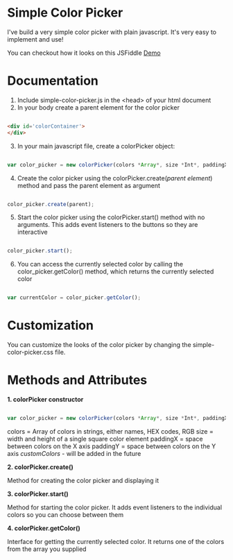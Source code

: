 # Simple Color Picker

I've build a very simple color picker with plain javascript.
It's very easy to implement and use!

You can checkout how it looks on this JSFiddle [Demo](https://jsfiddle.net/Jacobs322/p8s19f5u/)

# Documentation

1. Include simple-color-picker.js in the \<head\> of your html document
2. In your body create a parent element for the color picker

```HTML

<div id='colorContainer'>
</div>

```

3. In your main javascript file, create a colorPicker object:

```javascript

var color_picker = new colorPicker(colors *Array*, size *Int*, paddingX *INT*, paddingY *INT*, customColors *Boolean*);

```

4. Create the color picker using the colorPicker.create(*parent element*) method and pass the parent element as argument

```javascript

color_picker.create(parent);

```

5. Start the color picker using the colorPicker.start() method with no arguments.
This adds event listeners to the buttons so they are interactive

```javascript

color_picker.start();

```

6. You can access the currently selected color by calling the color_picker.getColor() method, which returns the currently selected color

```javascript

var currentColor = color_picker.getColor();

```
# Customization

You can customize the looks of the color picker by changing the simple-color-picker.css file.

# Methods and Attributes

**1. colorPicker constructor**
```javascript

var color_picker = new colorPicker(colors *Array*, size *Int*, paddingX *INT*, paddingY *INT*, customColors *Boolean*);

```
colors = Array of colors in strings, either names, HEX codes, RGB
size = width and height of a single square color element
paddingX = space between colors on the X axis
paddingY = space between colors on the Y axis
*customColors* - will be added in the future

**2. colorPicker.create()**

Method for creating the color picker and displaying it

**3. colorPicker.start()**

Method for starting the color picker. It adds event listeners to the individual colors so you can choose between them

**4. colorPicker.getColor()**

Interface for getting the currently selected color. It returns one of the colors from the array you supplied



